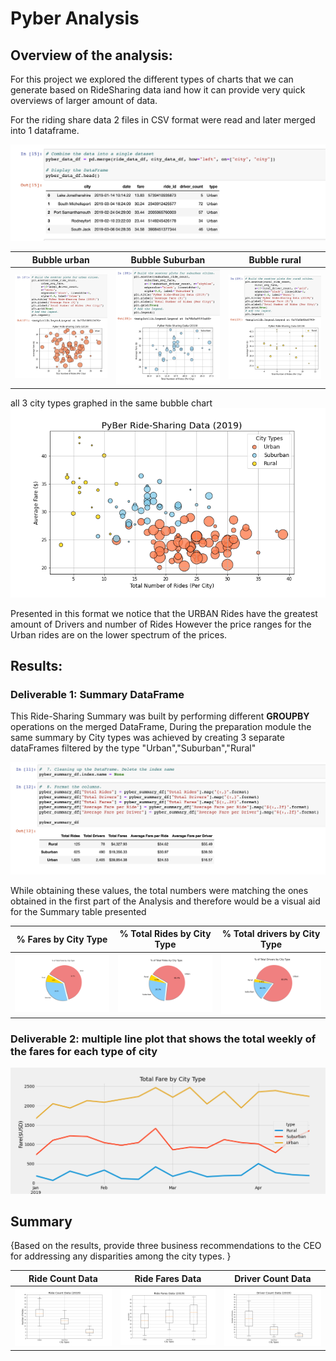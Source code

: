 # Pyber Analysis #

## Overview of the analysis: ##

For this project we explored the different types of charts that we can generate based on RideSharing data iand how it can provide very quick overviews of larger amount of data.

For the riding share data 2 files in CSV format were read and later merged into 1 dataframe.

![](/images/merged_dataframe.png)

 Bubble urban | Bubble Suburban  | Bubble rural 
------------- | ------------- | -------------
 ![](/images/bubble_urban.png) |  ![](/images/bubble_suburban.png)  | ![](/images/bubble_rural.png)

all 3 city types graphed in the same bubble chart
![](/analysis/Fig1.png)

Presented in this format we notice that the URBAN Rides have the greatest amount of Drivers and number of Rides However the price ranges for the Urban rides are on the lower spectrum of the prices.


## Results: ##

### Deliverable 1: Summary DataFrame ###

This Ride-Sharing Summary was built by performing different **GROUPBY** operations on the merged DataFrame, During the preparation module the same summary by City types was achieved by creating 3 separate dataFrames filtered by the type "Urban","Suburban","Rural"

![](/images/SummaryDataFrame.png)

While obtaining these values, the total numbers were matching the ones obtained in the first part of the Analysis and therefore would be a visual aid for the Summary table presented

 % Fares by City Type | % Total Rides by City Type | % Total drivers by City Type
------------- | ------------- | -------------
 ![](/analysis/Fig5.png) |  ![](/analysis/Fig6.png)  | ![](/analysis/Fig7.png)


### Deliverable 2: multiple line plot that shows the total weekly of the fares for each type of city ###
![](/analysis/PyBer_fare_summary.png)

## Summary ##
{Based on the results, provide three business recommendations to the CEO for addressing any disparities among the city types.
}

 Ride Count Data| Ride Fares Data | Driver Count Data
------------- | ------------- | -------------
 ![](/analysis/Fig2.png) |  ![](/analysis/Fig3.png)  | ![](/analysis/Fig4.png)
